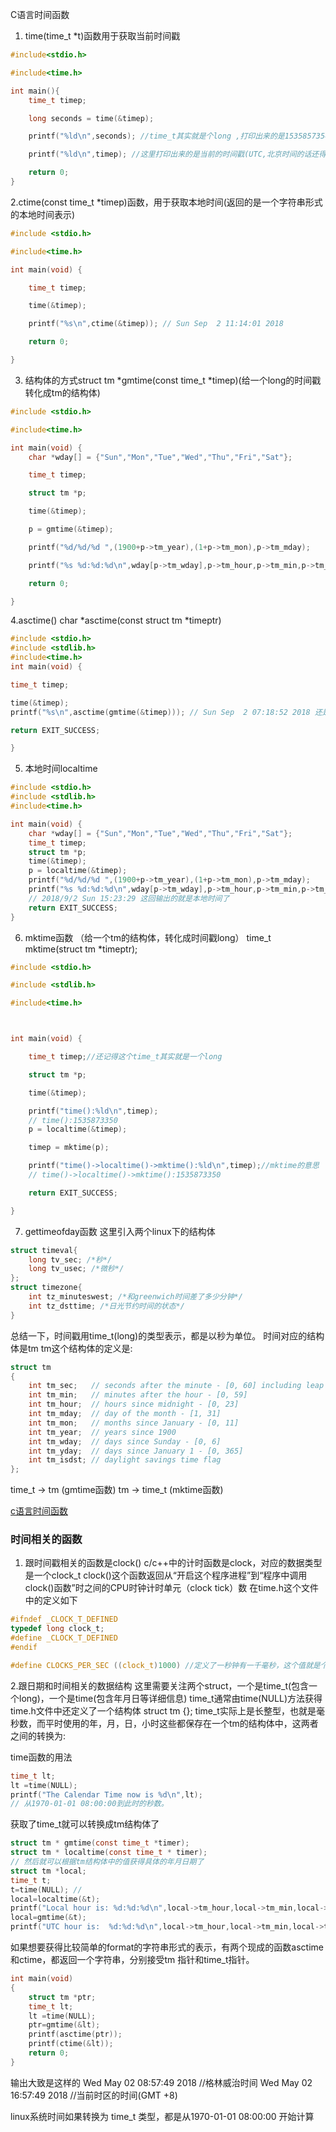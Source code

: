 C语言时间函数


1. time(time_t *t)函数用于获取当前时间戳
```c
#include<stdio.h>

#include<time.h>

int main(){
	time_t timep;

	long seconds = time(&timep);

	printf("%ld\n",seconds); //time_t其实就是个long ,打印出来的是1535857354这种

	printf("%ld\n",timep); //这里打印出来的是当前的时间戳(UTC,北京时间的话还得+8)，以秒为单位

	return 0;
}
```

2.ctime(const time_t *timep)函数，用于获取本地时间(返回的是一个字符串形式的本地时间表示)
```c
#include <stdio.h>

#include<time.h>

int main(void) {

	time_t timep;

	time(&timep);

	printf("%s\n",ctime(&timep)); // Sun Sep  2 11:14:01 2018

	return 0;

}
```

3. 结构体的方式struct tm *gmtime(const time_t *timep)(给一个long的时间戳转化成tm的结构体)
```c
#include <stdio.h>

#include<time.h>

int main(void) {
	char *wday[] = {"Sun","Mon","Tue","Wed","Thu","Fri","Sat"};

	time_t timep;

	struct tm *p;

	time(&timep);

	p = gmtime(&timep);

	printf("%d/%d/%d ",(1900+p->tm_year),(1+p->tm_mon),p->tm_mday);

	printf("%s %d:%d:%d\n",wday[p->tm_wday],p->tm_hour,p->tm_min,p->tm_sec); //还是UTC时间

	return 0;

}
```

4.asctime() char *asctime(const struct tm *timeptr)
```c
#include <stdio.h>
#include <stdlib.h>
#include<time.h>
int main(void) {

time_t timep;

time(&timep);
printf("%s\n",asctime(gmtime(&timep))); // Sun Sep  2 07:18:52 2018 还是UTC时间

return EXIT_SUCCESS;

}

```

5. 本地时间localtime
```c
#include <stdio.h>
#include <stdlib.h>
#include<time.h>

int main(void) {
	char *wday[] = {"Sun","Mon","Tue","Wed","Thu","Fri","Sat"};
	time_t timep;
	struct tm *p;
	time(&timep);
	p = localtime(&timep);
	printf("%d/%d/%d ",(1900+p->tm_year),(1+p->tm_mon),p->tm_mday);
	printf("%s %d:%d:%d\n",wday[p->tm_wday],p->tm_hour,p->tm_min,p->tm_sec);  
	// 2018/9/2 Sun 15:23:29 这回输出的就是本地时间了
	return EXIT_SUCCESS;
}
```

6. mktime函数 （给一个tm的结构体，转化成时间戳long）
time_t mktime(struct tm *timeptr);
```c
#include <stdio.h>

#include <stdlib.h>

#include<time.h>



int main(void) {

	time_t timep;//还记得这个time_t其实就是一个long

	struct tm *p;

	time(&timep);

	printf("time():%ld\n",timep);
	// time():1535873350
	p = localtime(&timep);

	timep = mktime(p);

	printf("time()->localtime()->mktime():%ld\n",timep);//mktime的意思
	// time()->localtime()->mktime():1535873350

	return EXIT_SUCCESS;

}
```

7. gettimeofday函数
这里引入两个linux下的结构体
```c
struct timeval{
	long tv_sec; /*秒*/
	long tv_usec; /*微秒*/
};
struct timezone{
	int tz_minuteswest; /*和greenwich时间差了多少分钟*/
	int tz_dsttime; /*日光节约时间的状态*/
}
```

总结一下，时间戳用time_t(long)的类型表示，都是以秒为单位。
时间对应的结构体是tm
tm这个结构体的定义是:
```c
struct tm
{
    int tm_sec;   // seconds after the minute - [0, 60] including leap second
    int tm_min;   // minutes after the hour - [0, 59]
    int tm_hour;  // hours since midnight - [0, 23]
    int tm_mday;  // day of the month - [1, 31]
    int tm_mon;   // months since January - [0, 11]
    int tm_year;  // years since 1900
    int tm_wday;  // days since Sunday - [0, 6]
    int tm_yday;  // days since January 1 - [0, 365]
    int tm_isdst; // daylight savings time flag
};
```

time_t -> tm (gmtime函数)
tm -> time_t (mktime函数)

[c语言时间函数](http://blog.51cto.com/chenqiangjsj/536705)




### 时间相关的函数
1. 跟时间戳相关的函数是clock()
c/c++中的计时函数是clock，对应的数据类型是一个clock_t
clock()这个函数返回从“开启这个程序进程”到“程序中调用clock()函数”时之间的CPU时钟计时单元（clock tick）数
在time.h这个文件中的定义如下
```c
#ifndef _CLOCK_T_DEFINED 
typedef long clock_t; 
#define _CLOCK_T_DEFINED 
#endif

#define CLOCKS_PER_SEC ((clock_t)1000) //定义了一秒钟有一千毫秒，这个值就是个1000的常量
```

2.跟日期和时间相关的数据结构
这里需要关注两个struct，一个是time_t(包含一个long)，一个是time(包含年月日等详细信息)
time_t通常由time(NULL)方法获得
time.h文件中还定义了一个结构体 struct tm {};
time_t实际上是长整型，也就是毫秒数，而平时使用的年，月，日，小时这些都保存在一个tm的结构体中，这两者之间的转换为:


time函数的用法
```c
time_t lt; 
lt =time(NULL); 
printf("The Calendar Time now is %d\n",lt); 
// 从1970-01-01 08:00:00到此时的秒数。
```

获取了time_t就可以转换成tm结构体了
```c
struct tm * gmtime(const time_t *timer); 
struct tm * localtime(const time_t * timer);
// 然后就可以根据tm结构体中的值获得具体的年月日期了
struct tm *local; 
time_t t; 
t=time(NULL); // 
local=localtime(&t); 
printf("Local hour is: %d:%d:%d\n",local->tm_hour,local->tm_min,local->tm_sec); 
local=gmtime(&t); 
printf("UTC hour is:  %d:%d:%d\n",local->tm_hour,local->tm_min,local->tm_sec); 
```

如果想要获得比较简单的format的字符串形式的表示，有两个现成的函数asctime和ctime，都返回一个字符串，分别接受tm 指针和time_t指针。
```c
int main(void) 
{ 
    struct tm *ptr; 
    time_t lt; 
    lt =time(NULL); 
    ptr=gmtime(&lt); 
    printf(asctime(ptr)); 
    printf(ctime(&lt)); 
    return 0; 
}
```
输出大致是这样的
Wed May 02 08:57:49 2018 //格林威治时间
Wed May 02 16:57:49 2018 //当前时区的时间(GMT +8)

linux系统时间如果转换为 time_t 类型，都是从1970-01-01 08:00:00 开始计算
